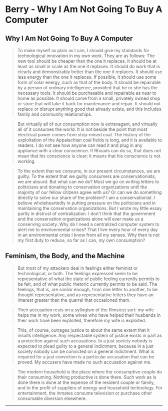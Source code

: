 # Berry - Why I Am Not Going To Buy A Computer


## Why I Am Not Going To Buy A Computer

> To make myself as plain as I can, I should give my standards for technological innovation in my own work. They are as follows:
> The new tool should be cheaper than the one it replaces.
> It should be at least as small in scale as the one it replaces.
> It should do work that is clearly and demonstrably better than the one it replaces.
> It should use less energy than the one it replaces.
> If possible, it should use some form of solar energy, such as that of the body.
> It should be repairable by a person of ordinary intelligence, provided that he or she has the necessary tools.
> It should be purchasable and repairable as near to home as possible.
> It should come from a small, privately owned shop or store that will take it back for maintenance and repair.
> It should not replace or disrupt anything good that already exists, and this includes family and community relationships.


> But virtually all of our consumption now is extravagant, and virtually all of it consumes the world. It is not beside the point that most electrical power comes from strip-mined coal. The history of the exploitation of the Appalachian coal fields is long, and it is available to readers. I do not see how anyone can read it and plug in any appliance with a clear conscience. If Rhoads can do so, that does not mean that his conscience is clear; it means that his conscience is not working.

> To the extent that we consume, in our present circumstances, we are guilty. To the extent that we guilty consumers are conservationists, we are absurd. But what can we do? Must we go on writing letters to politicians and donating to conservation organizations until the majority of our fellow citizens agree with us? Or can we do something directly to solve our share of the problem?
> I am a conservationist. I believe wholeheartedly in putting pressure on the politicians and in maintaining the conservation organizations. But I wrote my little essay partly in distrust of centralization. I don’t think that the government and the conservation organizations alone will ever make us a conserving society. Why do I need a centralized computer system to alert me to environmental crises? That I live every hour of every day in an environmental crisis I know from all my senses. Why then is not my first duty to reduce, so far as I can, my own consumption?

## Feminism, the Body, and the Machine

> But most of my attackers deal in feelings either feminist or technological, or both. The feelings expressed seem to be representative of what the state of public feeling currently permits to be felt, and of what public rhetoric currently permits to be said. The feelings, that is, are similar enough, from one letter to another, to be thought representative, and as representative letters they have an interest greater than the quarrel that occasioned them.

> Their accusation rests on a syllogism of the flimsiest sort: my wife helps me in my work, some wives who have helped their husbands in their work have been exploited, therefore my wife is exploited.

> This, of course, outrages justice to about the same extent that it insults intelligence. Any respectable system of justice exists in part as a protection against such accusations. In a just society nobody is expected to plead guilty to a general indictment, because in a just society nobody can be convicted on a general indictment. What is required for a just conviction is a particular accusation that can be proved. My accusers have made no such accusation against me.

> The modern household is the place where the consumptive couple do their consuming. Nothing productive is done there. Such work as is done there is done at the expense of the resident couple or family, and to the profit of suppliers of energy and household technology. For entertainment, the inmates consume television or purchase other consumable diversion elsewhere.
 
---
 
